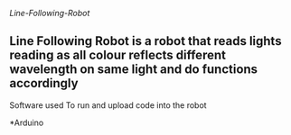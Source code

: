 *Line-Following-Robot*
 
 **Line Following Robot** is a robot that reads lights reading as all colour reflects different wavelength on same light and do functions accordingly
---

 Software used To run and upload code into the robot

*Arduino
